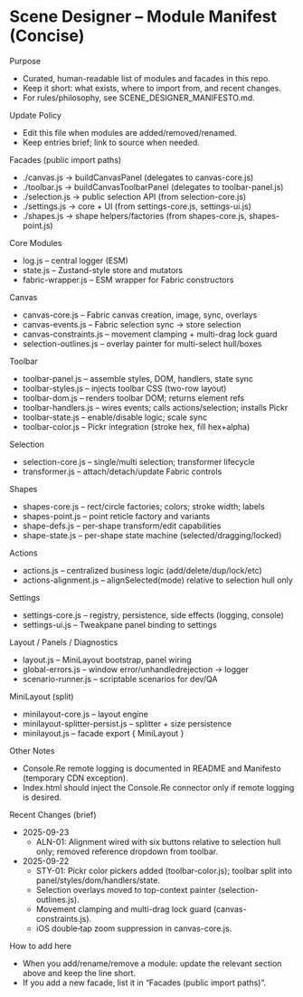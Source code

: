 # Scene Designer – Module Manifest (Concise)

Purpose
- Curated, human-readable list of modules and facades in this repo.
- Keep it short: what exists, where to import from, and recent changes.
- For rules/philosophy, see SCENE_DESIGNER_MANIFESTO.md.

Update Policy
- Edit this file when modules are added/removed/renamed.
- Keep entries brief; link to source when needed.

Facades (public import paths)
- ./canvas.js → buildCanvasPanel (delegates to canvas-core.js)
- ./toolbar.js → buildCanvasToolbarPanel (delegates to toolbar-panel.js)
- ./selection.js → public selection API (from selection-core.js)
- ./settings.js → core + UI (from settings-core.js, settings-ui.js)
- ./shapes.js → shape helpers/factories (from shapes-core.js, shapes-point.js)

Core Modules
- log.js                      – central logger (ESM)
- state.js                    – Zustand-style store and mutators
- fabric-wrapper.js           – ESM wrapper for Fabric constructors

Canvas
- canvas-core.js              – Fabric canvas creation, image, sync, overlays
- canvas-events.js            – Fabric selection sync → store selection
- canvas-constraints.js       – movement clamping + multi-drag lock guard
- selection-outlines.js       – overlay painter for multi-select hull/boxes

Toolbar
- toolbar-panel.js            – assemble styles, DOM, handlers, state sync
- toolbar-styles.js           – injects toolbar CSS (two-row layout)
- toolbar-dom.js              – renders toolbar DOM; returns element refs
- toolbar-handlers.js         – wires events; calls actions/selection; installs Pickr
- toolbar-state.js            – enable/disable logic; scale sync
- toolbar-color.js            – Pickr integration (stroke hex, fill hex+alpha)

Selection
- selection-core.js           – single/multi selection; transformer lifecycle
- transformer.js              – attach/detach/update Fabric controls

Shapes
- shapes-core.js              – rect/circle factories; colors; stroke width; labels
- shapes-point.js             – point reticle factory and variants
- shape-defs.js               – per-shape transform/edit capabilities
- shape-state.js              – per-shape state machine (selected/dragging/locked)

Actions
- actions.js                  – centralized business logic (add/delete/dup/lock/etc)
- actions-alignment.js        – alignSelected(mode) relative to selection hull only

Settings
- settings-core.js            – registry, persistence, side effects (logging, console)
- settings-ui.js              – Tweakpane panel binding to settings

Layout / Panels / Diagnostics
- layout.js                   – MiniLayout bootstrap, panel wiring
- global-errors.js            – window error/unhandledrejection → logger
- scenario-runner.js          – scriptable scenarios for dev/QA

MiniLayout (split)
- minilayout-core.js          – layout engine
- minilayout-splitter-persist.js – splitter + size persistence
- minilayout.js               – facade export { MiniLayout }

Other Notes
- Console.Re remote logging is documented in README and Manifesto (temporary CDN exception).
- Index.html should inject the Console.Re connector only if remote logging is desired.

Recent Changes (brief)
- 2025-09-23
  - ALN-01: Alignment wired with six buttons relative to selection hull only; removed reference dropdown from toolbar.
- 2025-09-22
  - STY-01: Pickr color pickers added (toolbar-color.js); toolbar split into panel/styles/dom/handlers/state.
  - Selection overlays moved to top-context painter (selection-outlines.js).
  - Movement clamping and multi-drag lock guard (canvas-constraints.js).
  - iOS double‑tap zoom suppression in canvas-core.js.

How to add here
- When you add/rename/remove a module: update the relevant section above and keep the line short.
- If you add a new facade, list it in “Facades (public import paths)”.

